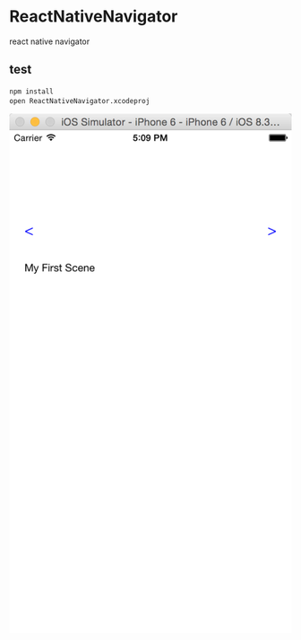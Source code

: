 # ReactNativeNavigator

react native navigator

## test

```bash
npm install
open ReactNativeNavigator.xcodeproj
```

![MySceneComponent](./images/MySceneComponent.png)

